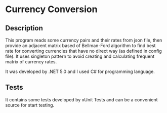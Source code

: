 # Currency Conversion

## Description

This program reads some currency pairs and their rates from json file, then provide an adjacent matrix based of Bellman-Ford algorithm 
to find best rate for converting currencies that have no direct way (as defined in config file). It uses singleton pattern to 
avoid creating and calculating frequent matrix of currency rates.

It was developed by .NET 5.0 and I used C# for programming language. 

## Tests

It contains some tests developed by xUnit Tests and can be a convenient source for start testing.
